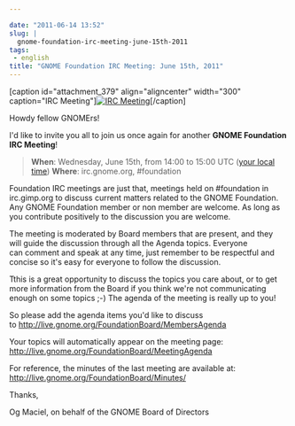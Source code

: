```yaml
---

date: "2011-06-14 13:52"
slug: |
  gnome-foundation-irc-meeting-june-15th-2011
tags:
 - english
title: "GNOME Foundation IRC Meeting: June 15th, 2011"
---
```


\[caption id="attachment_379" align="aligncenter" width="300"
caption="IRC Meeting"\][![IRC
Meeting](http://blogs.gnome.org/foundation/files/2011/01/Screenshot-11-300x130.png)](http://blogs.gnome.org/foundation/files/2011/01/Screenshot-11.png)\[/caption\]

Howdy fellow GNOMErs!

I'd like to invite you all to join us once again for another **GNOME
Foundation IRC Meeting**!

> **When**: Wednesday, June 15th, from 14:00 to 15:00 UTC ([your local
> time](//timeanddate.com/worldclock/fixedtime.html?day=15&month=6&year=2011&hour=14&min=0&sec=0&p1=0))
> **Where**: irc.gnome.org, \#foundation

Foundation IRC meetings are just that, meetings held on \#foundation in
irc.gimp.org to discuss current matters related to the GNOME Foundation.
Any GNOME Foundation member or non member are welcome. As long as
you contribute positively to the discussion you are welcome.

The meeting is moderated by Board members that are present, and they
will guide the discussion through all the Agenda topics. Everyone
can comment and speak at any time, just remember to be respectful and
concise so it's easy for everyone to follow the discussion.

Tthis is a great opportunity to discuss the topics you care about, or to
get more information from the Board if you think we're not communicating
enough on some topics ;-) The agenda of the meeting is really up to you!

So please add the agenda items you'd like to discuss
to <http://live.gnome.org/FoundationBoard/MembersAgenda>

Your topics will automatically appear on the meeting page:
<http://live.gnome.org/FoundationBoard/MeetingAgenda>

For reference, the minutes of the last meeting are available at:
<http://live.gnome.org/FoundationBoard/Minutes/>

Thanks,

Og Maciel, on behalf of the GNOME Board of Directors
